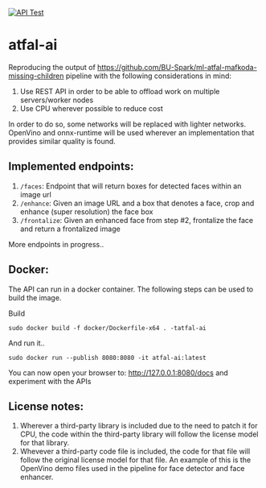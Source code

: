 [![API Test](https://github.com/yousseb/atfal-ai/actions/workflows/test-app.yml/badge.svg)](https://github.com/yousseb/atfal-ai/actions/workflows/test-app.yml)

# atfal-ai

Reproducing the output of https://github.com/BU-Spark/ml-atfal-mafkoda-missing-children pipeline with the following considerations in mind:

1. Use REST API in order to be able to offload work on multiple servers/worker nodes
2. Use CPU wherever possible to reduce cost

In order to do so, some networks will be replaced with lighter networks. OpenVino and onnx-runtime will be used wherever an implementation that provides similar quality is found.

## Implemented endpoints:
1. `/faces`: Endpoint that will return boxes for detected faces within an image url
2. `/enhance`: Given an image URL and a box that denotes a face, crop and enhance (super resolution) the face box
3. `/frontalize`: Given an enhanced face from step #2, frontalize the face and return a frontalized image

More endpoints in progress..

## Docker:

The API can run in a docker container. The following steps can be used to build the image. 

Build
```shell
sudo docker build -f docker/Dockerfile-x64 . -tatfal-ai
```
And run it..
```shell
sudo docker run --publish 8080:8080 -it atfal-ai:latest
```

You can now open your browser to: http://127.0.0.1:8080/docs and experiment with the APIs


## License notes:
1. Wherever a third-party library is included due to the need to patch it for CPU, the code within the third-party library will follow the license model for that library.
2. Whevever a third-party code file is included, the code for that file will follow the original license model for that file. An example of this is the OpenVino demo files used in the pipeline for face detector and face enhancer.


   
